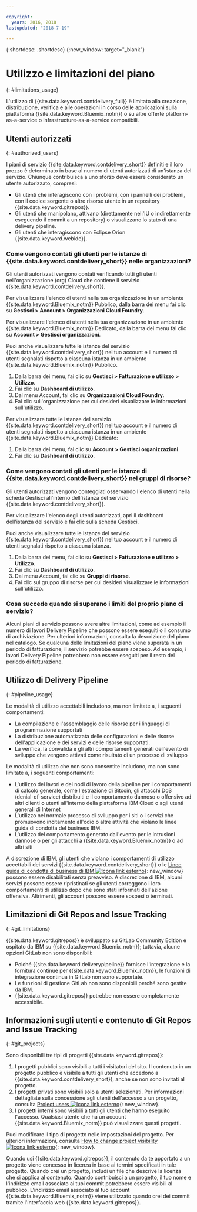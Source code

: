 ```yaml
---

copyright:
  years: 2016, 2018
lastupdated: "2018-7-19"

---
```


{:shortdesc: .shortdesc}
{:new_window: target="_blank"}

# Utilizzo e limitazioni del piano
{: #limitations_usage}

L'utilizzo di {{site.data.keyword.contdelivery_full}} è limitato alla creazione, distribuzione, verifica e alle operazioni in corso delle applicazioni sulla piattaforma {{site.data.keyword.Bluemix_notm}} o su altre offerte platform-as-a-service o infrastructure-as-a-service compatibili.

## Utenti autorizzati
{: #authorized_users}

I piani di servizio {{site.data.keyword.contdelivery_short}} definiti e il loro prezzo è determinato in base al numero di utenti autorizzati di un'istanza del servizio. Chiunque contribuisca a uno sforzo deve essere considerato un utente autorizzato, compresi:

 * Gli utenti che interagiscono con i problemi, con i pannelli dei problemi, con il codice sorgente o altre risorse utente in un repository {{site.data.keyword.gitrepos}}.
 * Gli utenti che manipolano, attivano (direttamente nell'IU o indirettamente eseguendo il commit a un repository) o visualizzano lo stato di una delivery pipeline.
 * Gli utenti che interagiscono con Eclipse Orion {{site.data.keyword.webide}}.
 
### Come vengono contati gli utenti per le istanze di {{site.data.keyword.contdelivery_short}} nelle organizzazioni?

Gli utenti autorizzati vengono contati verificando tutti gli utenti nell'organizzazione (org) Cloud che contiene il servizio {{site.data.keyword.contdelivery_short}}. 

Per visualizzare l'elenco di utenti nella tua organizzazione in un ambiente {{site.data.keyword.Bluemix_notm}} Pubblico, dalla barra dei menu fai clic su **Gestisci > Account > Organizzazioni Cloud Foundry**.

Per visualizzare l'elenco di utenti nella tua organizzazione in un ambiente {{site.data.keyword.Bluemix_notm}} Dedicato, dalla barra dei menu fai clic su **Account > Gestisci organizzazioni**.

Puoi anche visualizzare tutte le istanze del servizio {{site.data.keyword.contdelivery_short}} nel tuo account e il numero di utenti segnalati rispetto a ciascuna istanza in un ambiente {{site.data.keyword.Bluemix_notm}} Pubblico.

1. Dalla barra dei menu, fai clic su **Gestisci > Fatturazione e utilizzo > Utilizzo**.
2. Fai clic su **Dashboard di utilizzo**.
3. Dal menu Account, fai clic su **Organizzazioni Cloud Foundry**.
4. Fai clic sull'organizzazione per cui desideri visualizzare le informazioni sull'utilizzo.

Per visualizzare tutte le istanze del servizio {{site.data.keyword.contdelivery_short}} nel tuo account e il numero di utenti segnalati rispetto a ciascuna istanza in un ambiente {{site.data.keyword.Bluemix_notm}} Dedicato:

1. Dalla barra dei menu, fai clic su **Account > Gestisci organizzazioni**.
2. Fai clic su **Dashboard di utilizzo**.

### Come vengono contati gli utenti per le istanze di {{site.data.keyword.contdelivery_short}} nei gruppi di risorse?

Gli utenti autorizzati vengono conteggiati osservando l'elenco di utenti nella scheda Gestisci all'interno dell'istanza del servizio {{site.data.keyword.contdelivery_short}}. 

Per visualizzare l'elenco degli utenti autorizzati, apri il dashboard dell'istanza del servizio e fai clic sulla scheda Gestisci.

Puoi anche visualizzare tutte le istanze del servizio {{site.data.keyword.contdelivery_short}} nel tuo account e il numero di utenti segnalati rispetto a ciascuna istanza.

1. Dalla barra dei menu, fai clic su **Gestisci > Fatturazione e utilizzo > Utilizzo**.
2. Fai clic su **Dashboard di utilizzo**.
3. Dal menu Account, fai clic su **Gruppi di risorse**.
4. Fai clic sul gruppo di risorse per cui desideri visualizzare le informazioni sull'utilizzo.

### Cosa succede quando si superano i limiti del proprio piano di servizio? 

Alcuni piani di servizio possono avere altre limitazioni, come ad esempio il numero di lavori Delivery Pipeline che possono essere eseguiti o il consumo di archiviazione. Per ulteriori informazioni, consulta la descrizione del piano nel catalogo. Se qualcuna delle limitazioni del piano viene superata in un periodo di fatturazione, il servizio potrebbe essere sospeso. Ad esempio, i lavori Delivery Pipeline potrebbero non essere eseguiti per il resto del periodo di fatturazione.

## Utilizzo di Delivery Pipeline
{: #pipeline_usage}

Le modalità di utilizzo accettabili includono, ma non limitate a, i seguenti comportamenti:

* La compilazione e l'assemblaggio delle risorse per i linguaggi di programmazione supportati
* La distribuzione automatizzata delle configurazioni e delle risorse dell'applicazione e dei servizi e delle risorse supportati.
* La verifica, la convalida e gli altri comportamenti generati dell'evento di sviluppo che vengono attivati come risultato di un processo di sviluppo

Le modalità di utilizzo che non sono consentite includono, ma non sono limitate a, i seguenti comportamenti:

* L'utilizzo dei lavori e dei nodi di lavoro della pipeline per i comportamenti di calcolo generale, come l'estrazione di Bitcoin, gli attacchi DoS (denial-of-service) distribuiti e il comportamento dannoso o offensivo ad altri clienti o utenti all'interno della piattaforma IBM Cloud o agli utenti generali di Internet
* L'utilizzo nel normale processo di sviluppo per i siti o i servizi che promuovono incitamento all'odio o altre attività che violano le linee guida di condotta del business IBM.
* L'utilizzo del comportamento generato dall'evento per le intrusioni dannose o per gli attacchi a {{site.data.keyword.Bluemix_notm}} o ad altri siti

A discrezione di IBM, gli utenti che violano i comportamenti di utilizzo accettabili dei servizi {{site.data.keyword.contdelivery_short}} o le [Linee guida di condotta di business di IBM ![Icona link esterno](../../icons/launch-glyph.svg "Icona link esterno")](https://www.ibm.com/investor/governance/business-conduct-guidelines.html){: new_window} possono essere disabilitati senza preavviso. A discrezione di IBM, alcuni servizi possono essere ripristinati se gli utenti correggono i loro comportamenti di utilizzo dopo che sono stati informati dell'azione offensiva. Altrimenti, gli account possono essere sospesi o terminati.

## Limitazioni di Git Repos and Issue Tracking
{: #git_limitations}

{{site.data.keyword.gitrepos}} è sviluppato su GitLab Community Edition e ospitato da IBM su {{site.data.keyword.Bluemix_notm}}; tuttavia, alcune opzioni GitLab non sono disponibili:

 * Poiché {{site.data.keyword.deliverypipeline}} fornisce l'integrazione e la fornitura continue per {{site.data.keyword.Bluemix_notm}}, le funzioni di integrazione continua in GitLab non sono supportate.
 * Le funzioni di gestione GitLab non sono disponibili perché sono gestite da IBM.
 * {{site.data.keyword.gitrepos}} potrebbe non essere completamente accessibile.

## Informazioni sugli utenti e contenuto di Git Repos and Issue Tracking
{: #git_projects}

Sono disponibili tre tipi di progetti {{site.data.keyword.gitrepos}}:

  1. I progetti pubblici sono visibili a tutti i visitatori del sito. Il contenuto in un progetto pubblico è visibile a tutti gli utenti che accedono a {{site.data.keyword.contdelivery_short}}, anche se non sono invitati al progetto.
  2. I progetti privati sono visibili solo a utenti selezionati. Per informazioni dettagliate sulla concessione agli utenti dell'accesso a un progetto, consulta [Project users ![Icona link esterno](../../icons/launch-glyph.svg "Icona link esterno")](https://git.ng.bluemix.net/help/workflow/add-user/add-user.md){: new_window}.
  3. I progetti interni sono visibili a tutti gli utenti che hanno eseguito l'accesso. Qualsiasi utente che ha un account {{site.data.keyword.Bluemix_notm}} può visualizzare questi progetti.

Puoi modificare il tipo di progetto nelle impostazioni del progetto. Per ulteriori informazioni, consulta [How to change project visibility ![Icona link esterno](../../icons/launch-glyph.svg "Icona link esterno")](https://git.ng.bluemix.net/help/public_access/public_access#how-to-change-project-visibility){: new_window}.

Quando usi {{site.data.keyword.gitrepos}}, il contenuto da te apportato a un progetto viene concesso in licenza in base ai termini specificati in tale progetto. Quando crei un progetto, includi un file che descrive la licenza che si applica al contenuto. Quando contribuisci a un progetto, il tuo nome e l'indirizzo email associato ai tuoi commit potrebbero essere visibili al pubblico. L'indirizzo email associato al tuo account {{site.data.keyword.Bluemix_notm}} viene utilizzato quando crei dei commit tramite l'interfaccia web {{site.data.keyword.gitrepos}}.

<!-- ###Privacy with Git Repos and Issue Tracking profiles -->

<!-- A few features of {{site.data.keyword.gitrepos}} require the use of a profile page that publicly displays information that you provide. You give IBM the following permissions: -->

  <!-- a. Make the information in your profile&mdash;such as your name, email, picture, bio, social media links, and user activity&mdash;visible to other users of the service. -->

  <!-- b. Publicly disclose your name and other public information and activities that are associated with your use of the service, or otherwise publicize the fact that you are a user of the service, without any further notice to you. -->

<!-- The email address that is associated with your profile page is derived from your {{site.data.keyword.Bluemix_notm}} account details. To modify the email address that is displayed on your profile page, modify your {{site.data.keyword.Bluemix_notm}} account. -->

<!-- ## Deprecated services
{: #deprecated_services} -->

<!--{{site.data.keyword.trackplan}} and {{site.data.keyword.deliverypipeline}} Classic, which are part of IBM Bluemix {{site.data.keyword.jazzhub_short}} (JazzHub), are being retired. For more information, see [Track & Plan Retirement ![External link icon](../../icons/launch-glyph.svg "External link icon")](https://www.ibm.com/blogs/bluemix/2017/04/track-plan-retirement/){: new_window} and [Delivery Pipeline Retirement ![External link icon](../../icons/launch-glyph.svg "External link icon")](https://www.ibm.com/blogs/bluemix/2017/04/delivery-pipeline-retirement/){: new_window}. -->

<!-- Starting on May 25, no new JazzHub projects can be created. Through automatic rolling upgrades, JazzHub projects will be upgraded to {{site.data.keyword.contdelivery_short}} toolchains. The JazzHub site will be removed from service in early July. For more information about the upgrade, see [Upgrading JazzHub project to Bluemix Continuous Delivery toolchains ![External link icon](../../icons/launch-glyph.svg "External link icon")](https://developer.ibm.com/devops-services/2017/4/18/upgrading-jazzhub-projects-bluemix-continuous-delivery-toolchains/){: new_window} -->

